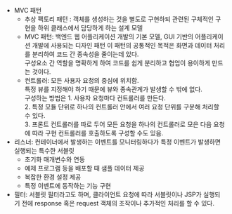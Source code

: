 - MVC 패턴
  - 추상 팩토리 패턴 : 객체를 생성하는 것을 별도로 구현하되 관련된 구체적인 구현을 하위 클래스에서 담당하게 하는 설계 모델
  - MVC 패턴: 백엔드 웹 어플리케이션 개발의 기본 모델, GUI 기반의 어플리케이션 개발에 사용되는 디자인 패턴
  이 패턴의 공통적인 목적은 화면과 데이터 처리를 분리하여 코드 간 종속성을 줄이는데 있다. <br>
  구성요소 간 역할을 명확하게 하여 코드를 쉽게 분리하고 협업이 용이하게 만드는 것이다.
  - 컨트롤러: 모든 사용자 요청의 중심에 위치함. <br>
    특정 뷰를 지정해야 하기 때문에 뷰와 종속관계가 발생할 수 밖에 없다. <br>
    구성하는 방법은 1. 사용자 요청마다 컨트롤러를 만든다.<br>
    2. 특정 모듈 단위로 하나의 컨트롤러 안에서 여러 요청 단위를 구분해 처리할 수 있다. <br>
    3. 프론트 컨트롤러를 따로 두어 모든 요청을 하나의 컨트롤러로 모은 다음 요청에 따라 구현 컨트롤러를 호출하도록 구성할 수도 있음.
    <br>
- 리스너: 컨테이너에서 발생하는 이벤트를 모니터링하다가 특정 이벤트가 발생하면 실행되는 특수한 서블릿
  - 초기화 매개변수와 연동
  - 예제 프로그램 등을 배포할 때 샘플 데이터 제공
  - 복잡한 환경 설정 제공
  - 특정 이벤트에 동작하는 기능 구현
- 필터: 서블릿 필터라고도 하며, 클라이언트 요청에 따라 서블릿이나 JSP가 실행되기 전에 response 혹은 request 객체의 조작이나 추가적인 처리를 할 수 있다.

